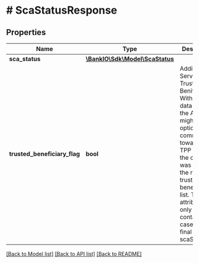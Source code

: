 # # ScaStatusResponse

## Properties

Name | Type | Description | Notes
------------ | ------------- | ------------- | -------------
**sca_status** | [**\BankIO\Sdk\Model\ScaStatus**](ScaStatus.md) |  | [optional] 
**trusted_beneficiary_flag** | **bool** | Additional Service: Trusted Benificiaries Within this data element, the ASPSP might optionally communicate towards the TPP whether the creditor was part of the related trusted beneficiary list.  This attribute is only contained in case of a final scaStatus. | [optional] 

[[Back to Model list]](../../README.md#documentation-for-models) [[Back to API list]](../../README.md#documentation-for-api-endpoints) [[Back to README]](../../README.md)


